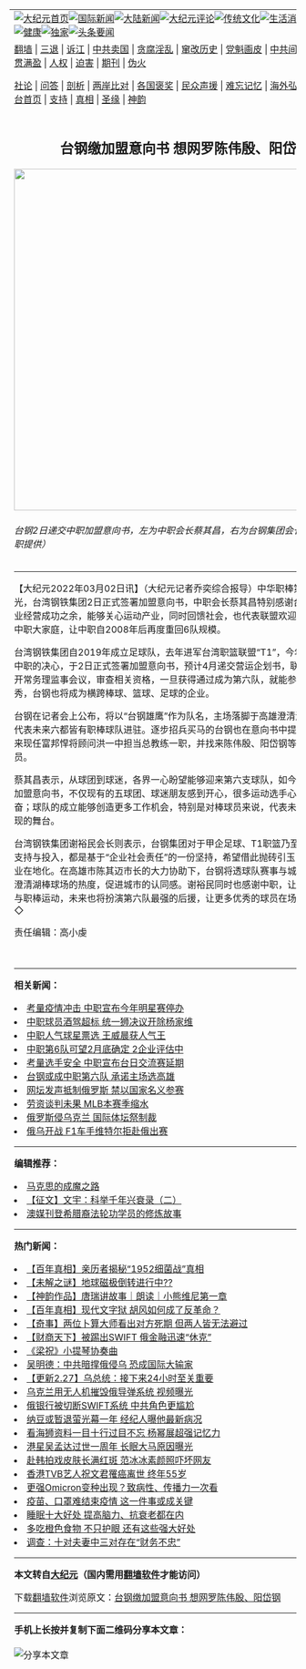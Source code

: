 <a name="1" id="1" target="_blank"></a><span id="1"></span>
<table align=center border="0"><tr><td colspan="2" VALIGN=TOP><a href="https://github.com/hxcaik307/djy/blob/master/gb/nf1351518.md#1"><img src="https://raw.githubusercontent.com/hxcaik307/www/master/t/djy/1.jpg" title="大纪元首页" alt="大纪元首页"></a><a href="https://github.com/hxcaik307/djy/blob/master/gb/n24hr.md#1"><img src="https://raw.githubusercontent.com/hxcaik307/www/master/t/djy/3.jpg" title="国际新闻" alt="国际新闻"></a><a href="https://github.com/hxcaik307/djy/blob/master/gb/nsc413.md#1"><img src="https://raw.githubusercontent.com/hxcaik307/www/master/t/djy/4.jpg" title="大陆新闻" alt="大陆新闻"></a><a href="https://github.com/hxcaik307/djy/blob/master/gb/news392.md#1"><img src="https://raw.githubusercontent.com/hxcaik307/www/master/t/djy/5.jpg" title="大纪元评论" alt="大纪元评论"></a><a href="https://github.com/hxcaik307/djy/blob/master/gb/news2007.md#1"><img src="https://raw.githubusercontent.com/hxcaik307/www/master/t/djy/6.jpg" title="传统文化" alt="传统文化"></a><a href="https://github.com/hxcaik307/djy/blob/master/gb/news2008.md#1"><img src="https://raw.githubusercontent.com/hxcaik307/www/master/t/djy/7.jpg" title="生活消费" alt="生活消费"></a><a href="https://github.com/hxcaik307/djy/blob/master/gb/ncyule.md#1"><img src="https://raw.githubusercontent.com/hxcaik307/www/master/t/djy/8.jpg" title="娱乐休闲" alt="娱乐休闲"></a><a href="https://github.com/hxcaik307/djy/blob/master/gb/nsc1002.md#1"><img src="https://raw.githubusercontent.com/hxcaik307/www/master/t/djy/9.jpg" title="健康" alt="健康"></a><a href="https://github.com/hxcaik307/djy/blob/master/gb/nf6092.md#1"><img src="https://raw.githubusercontent.com/hxcaik307/www/master/t/djy/10a.jpg" title="独家" alt="独家"></a><a href="https://github.com/hxcaik307/djy/blob/master/gb/nf4514.md#1"><img src="https://raw.githubusercontent.com/hxcaik307/www/master/t/djy/12a.jpg" title="头条要闻" alt="头条要闻"></a></td></tr>
<tr><td colspan="2" VALIGN=TOP><a target="_blank" href="https://github.com/hxcaik307/www/blob/master/README.md?zsrh#1">翻墙</a> | <a target="_blank" href="https://github.com/hxcaik307/djy/blob/master/gb/nf5657.md#1">三退</a> | <a target="_blank" href="https://github.com/hxcaik307/djy/blob/master/gb/nf6124.md#1">诉江</a> | <a target="_blank" href="https://github.com/hxcaik307/djy/blob/master/gb/nf1176117.md#1">中共卖国</a> | <a target="_blank" href="https://github.com/hxcaik307/djy/blob/master/gb/nf5773.md#1">贪腐淫乱</a> | <a target="_blank" href="https://github.com/hxcaik307/djy/blob/master/gb/nf1176115.md#1">窜改历史</a> | <a target="_blank" href="https://github.com/hxcaik307/djy/blob/master/gb/nf1176107.md#1">党魁画皮</a> | <a target="_blank" href="https://github.com/hxcaik307/djy/blob/master/gb/nf1320400.md#1">中共间谍</a> | <a target="_blank" href="https://github.com/hxcaik307/djy/blob/master/gb/nf1176114.md#1">破坏传统</a> | <a target="_blank" href="https://github.com/hxcaik307/ntdtv/blob/master/gb/prog447_1.md#1">恶贯满盈</a> | <a target="_blank" href="https://github.com/hxcaik307/djy/blob/master/gb/ncid278.md#1">人权</a> | <a target="_blank" href="https://github.com/hxcaik307/djy/blob/master/gb/nf1176111.md#1">迫害</a> | <a target="_blank" href="https://gitlab.com/szzdlab/mh-qikan/blob/master/README.md#1">期刊</a> | <a target="_blank" href="https://github.com/hxcaik307/djy/blob/master/gb/nf5562.md#1">伪火</a></p><p><a target="_blank" href="https://github.com/hxcaik307/djy/blob/master/gb/9p.md#1">社论</a> | <a target="_blank" href="https://github.com/hxcaik307/djy/blob/master/gb/nf4378.md#1">问答</a> | <a target="_blank" href="https://github.com/hxcaik307/djy/blob/master/gb/nf5792.md#1">剖析</a> | <a target="_blank" href="https://github.com/hxcaik307/djy/blob/master/gb/nf5735.md#1">两岸比对</a> | <a target="_blank" href="https://github.com/hxcaik307/djy/blob/master/gb/nf6119.md#1">各国褒奖</a> | <a target="_blank" href="https://github.com/hxcaik307/djy/blob/master/gb/nf6120.md#1">民众声援</a> | <a target="_blank" href="https://github.com/hxcaik307/djy/blob/master/gb/nf1188594.md#1">难忘记忆</a> | <a target="_blank" href="https://github.com/hxcaik307/djy/blob/master/gb/nf3180.md#1">海外弘传</a> | <a target="_blank" href="https://github.com/hxcaik307/djy/blob/master/gb/nf5410.md#1">万人上访</a> | <a target="_blank" href="https://github.com/hxcaik307/www/blob/master/README.md?zsrh#1">平台首页</a> | <a target="_blank" href="https://github.com/hxcaik307/djy/blob/master/gb/nf4386.md#1">支持</a> | <a target="_blank" href="https://github.com/hxcaik307/djy/blob/master/gb/nf4389.md#1">真相</a> | <a target="_blank" href="https://github.com/hxcaik307/djy/blob/master/gb/nf5790.md#1">圣缘</a> | <a target="_blank" href="https://github.com/hxcaik307/djy/blob/master/gb/nf4786.md#1">神韵</a></td></tr>
<tr><td VALIGN=TOP width="626"><h2 align=center>台钢缴加盟意向书 想网罗陈伟殷、阳岱钢</h2>
<img width="600" src="https://i.epochtimes.com/assets/uploads/2022/03/id13616544-543106-600x400.jpg" />
<h6>台钢2日递交中职加盟意向书，左为中职会长蔡其昌，右为台钢集团会长谢裕民。（中职提供）
</h6>
<hr>
<p>【大纪元2022年03月02日讯】（大纪元记者乔奕综合报导）中华职棒第六队露曙光，台湾钢铁集团2日正式签署加盟意向书，<ahref="https://github.com/hxcaik307/djy/blob/master/gb/tag/%E4%B8%AD%E8%81%8C.md#1">中职</a>会长蔡其昌特别感谢<ahref="https://github.com/hxcaik307/djy/blob/master/gb/tag/%E5%8F%B0%E9%92%A2.md#1">台钢</a>集团在企业经营成功之余，能够关心运动产业，同时回馈社会，也代表联盟欢迎台钢集团加入<ahref="https://github.com/hxcaik307/djy/blob/master/gb/tag/%E4%B8%AD%E8%81%8C.md#1">中职</a>大家庭，让中职自2008年后再度重回6队规模。</p>
<p>台湾钢铁集团自2019年成立足球队，去年进军台湾职篮联盟“T1”，今年则展现加入中职的决心，于2日正式签署加盟意向书，预计4月递交营运企划书，联盟将在5月召开常务理监事会议，审查相关资格，一旦获得通过成为第六队，就能参加7月季中选秀，<ahref="https://github.com/hxcaik307/djy/blob/master/gb/tag/%E5%8F%B0%E9%92%A2.md#1">台钢</a>也将成为横跨棒球、篮球、足球的企业。</p>
<p>台钢在记者会上公布，将以“台钢雄鹰”作为队名，主场落脚于高雄澄清湖棒球场，这代表未来六都皆有职棒球队进驻。逐步招兵买马的台钢也在意向书中提到，希望能请来现任富邦悍将顾问洪一中担当总教练一职，并找来陈伟殷、阳岱钢等台日知名球员。</p>
<p>蔡其昌表示，从球团到球迷，各界一心盼望能够迎来第六支球队，如今台钢集团签署加盟意向书，不仅现有的五球团、球迷朋友感到开心，很多运动选手心中更是无比振奋；球队的成立能够创造更多工作机会，特别是对棒球员来说，代表未来将有更多表现的舞台。</p>
<p>台湾钢铁集团谢裕民会长则表示，台钢集团对于甲企足球、T1职篮乃至职棒第六队的支持与投入，都是基于“企业社会责任”的一份坚持，希望借此抛砖引玉，带动运动产业在地化。在高雄市陈其迈市长的大力协助下，台钢将透球队赛事与城市结合，活络澄清湖棒球场的热度，促进城市的认同感。谢裕民同时也感谢中职，让集团有机会参与职棒运动，未来也将扮演第六队最强的后援，让更多优秀的球员在场上发光发热。◇</p>
<p>责任编辑：高小虔</p>
<p>&nbsp;</p>

<hr>


<strong>相关新闻：</strong>
<li><a href="https://github.com/hxcaik307/djy/blob/master/gb/21/7/22/n13107502.md#1">考量疫情冲击 中职宣布今年明星赛停办</a></li>
<li><a href="https://github.com/hxcaik307/djy/blob/master/gb/21/10/4/n13280911.md#1">中职球员酒驾超标 统一狮决议开除杨家维</a></li>
<li><a href="https://github.com/hxcaik307/djy/blob/master/gb/21/11/9/n13365165.md#1">中职人气球星票选 王威晨获人气王</a></li>
<li><a href="https://github.com/hxcaik307/djy/blob/master/gb/22/2/10/n13568483.md#1">中职第6队可望2月底确定 2企业评估中</a></li>
<li><a href="https://github.com/hxcaik307/djy/blob/master/gb/22/2/16/n13581533.md#1">考量选手安全 中职宣布台日交流赛延期</a></li>
<li><a href="https://github.com/hxcaik307/djy/blob/master/gb/22/2/25/n13605133.md#1">台钢或成中职第六队 承诺主场选高雄</a></li>
<li><a href="https://github.com/hxcaik307/djy/blob/master/gb/22/3/2/n13616537.md#1">网坛发声抵制俄罗斯 禁以国家名义参赛</a></li>
<li><a href="https://github.com/hxcaik307/djy/blob/master/gb/22/3/2/n13616564.md#1">劳资谈判未果 MLB本赛季缩水</a></li>
<li><a href="https://github.com/hxcaik307/djy/blob/master/gb/22/3/1/n13614043.md#1">俄罗斯侵乌克兰 国际体坛祭制裁</a></li>
<li><a href="https://github.com/hxcaik307/djy/blob/master/gb/22/2/25/n13604812.md#1">俄乌开战 F1车手维特尔拒赴俄出赛</a></li>
<hr>


<strong>编辑推荐：</strong>
<li><a href="https://github.com/upjkzu3674/djy/blob/master/gb/10/11/7/n3077476.md?dfh#1" target="_blank">马克思的成魔之路</a></li><li><a href="https://github.com/tsiac2612/djy/blob/master/gb/19/5/4/n11234376.md#1" target="_blank">【征文】文宇：科举千年兴衰录（二）</a></li><li><a href="https://github.com/tsiac2612/djy/blob/master/gb/19/11/6/n11637774.md#1" target="_blank">澳媒刊登希腊裔法轮功学员的修炼故事</a></li>
<hr>

<strong>热门新闻：</strong>
<li><a href="https://github.com/hxcaik307/djy/blob/master/gb/22/2/14/n13576716.md#1">【百年真相】亲历者揭秘“1952细菌战”真相</a></li>
<li><a href="https://github.com/hxcaik307/djy/blob/master/gb/22/2/25/n13605590.md#1">【未解之谜】地球磁极倒转进行中??</a></li>
<li><a href="https://github.com/hxcaik307/djy/blob/master/gb/22/2/28/n13610168.md#1">【神韵作品】唐瑞讲故事｜朗读｜小熊维尼第一章</a></li>
<li><a href="https://github.com/hxcaik307/djy/blob/master/gb/22/2/22/n13597113.md#1">【百年真相】现代文字狱 胡风如何成了反革命？</a></li>
<li><a href="https://github.com/hxcaik307/djy/blob/master/gb/22/2/17/n13582752.md#1">【奇事】两位卜算大师看出对方死期 但两人皆无法避过</a></li>
<li><a href="https://github.com/hxcaik307/djy/blob/master/gb/22/3/1/n13614217.md#1">【财商天下】被踢出SWIFT 俄金融迅速“休克”</a></li>
<li><a href="https://github.com/hxcaik307/djy/blob/master/gb/22/3/1/n13614863.md#1">《梁祝》小提琴协奏曲</a></li>
<li><a href="https://github.com/hxcaik307/djy/blob/master/gb/22/3/2/n13615200.md#1">吴明德：中共暗撑俄侵乌 恐成国际大输家</a></li>
<li><a href="https://github.com/hxcaik307/djy/blob/master/gb/22/2/26/n13607661.md#1">【更新2.27】乌总统：接下来24小时至关重要</a></li>
<li><a href="https://github.com/hxcaik307/djy/blob/master/gb/22/2/28/n13610320.md#1">乌克兰用无人机摧毁俄导弹系统 视频曝光</a></li>
<li><a href="https://github.com/hxcaik307/djy/blob/master/gb/22/2/27/n13609576.md#1">俄银行被切断SWIFT系统 中共角色更尴尬</a></li>
<li><a href="https://github.com/hxcaik307/djy/blob/master/gb/22/2/27/n13609572.md#1">纳豆或暂退萤光幕一年 经纪人曝他最新病况</a></li>
<li><a href="https://github.com/hxcaik307/djy/blob/master/gb/22/2/27/n13609465.md#1">看海狮资料一目十行过目不忘 杨幂展超强记忆力</a></li>
<li><a href="https://github.com/hxcaik307/djy/blob/master/gb/22/2/28/n13612216.md#1">港星吴孟达过世一周年 长眠大马原因曝光</a></li>
<li><a href="https://github.com/hxcaik307/djy/blob/master/gb/22/3/1/n13614888.md#1">赴韩拍戏皮肤长满红斑 范冰冰素颜照吓坏网友</a></li>
<li><a href="https://github.com/hxcaik307/djy/blob/master/gb/22/3/1/n13614510.md#1">香港TVB艺人祝文君罹癌离世 终年55岁</a></li>
<li><a href="https://github.com/hxcaik307/djy/blob/master/gb/22/2/28/n13612112.md#1">更强Omicron变种出现？致病性、传播力一次看</a></li>
<li><a href="https://github.com/hxcaik307/djy/blob/master/gb/22/2/23/n13599631.md#1">疫苗、口罩难结束疫情 这一件事或成关键</a></li>
<li><a href="https://github.com/hxcaik307/djy/blob/master/gb/22/2/26/n13607140.md#1">睡眠十大好处 提高脑力、抗衰老都在内</a></li>
<li><a href="https://github.com/hxcaik307/djy/blob/master/gb/22/2/27/n13608014.md#1">多吃橙色食物 不只护眼 还有这些强大好处</a></li>
<li><a href="https://github.com/hxcaik307/djy/blob/master/gb/22/2/27/n13607888.md#1">调查：十对夫妻中三对存在“财务不忠”</a></li>
<hr>

<strong>本文转自<a href="https://www.epochtimes.com">大纪元</a>（国内需用<a href="https://github.com/hxcaik307/www/blob/master/README.md#8">翻墙软件</a>才能访问）</strong><p>下载<a href="https://github.com/hxcaik307/www/blob/master/README.md#8">翻墙软件</a>浏览原文：<a href="https://www.epochtimes.com/gb/22/3/2/n13616542.htm">台钢缴加盟意向书 想网罗陈伟殷、阳岱钢</a></p><hr>

<strong>手机上长按并复制下面二维码分享本文章：</strong><br><br><img src="https://chart.apis.google.com/chart?cht=qr&chs=240x240&choe=UTF-8&chld=M|2&chl=https://github.com/hxcaik307/djy/blob/master/gb/22/3/2/n13616542.md%231" title="分享本文章"></td><td VALIGN=TOP><a href="https://github.com/hxcaik307/djy/blob/master/gb/16/1/21/n4622075.md?dfh#1" target="_blank"><img src="https://raw.githubusercontent.com/hxcaik307/djy/master/gb/300/wei-f1.jpg" title="中共的伪火骗局"  alt="中共的伪火骗局"></a><br><a href="https://github.com/hxcaik307/www/blob/master/README.md?dfh#9" target="_blank"><img src="https://raw.githubusercontent.com/hxcaik307/djy/master/gb/300/yong-h.jpg" title="永恒的见证"  alt="永恒的见证"></a><br><a href="https://github.com/hxcaik307/djy/blob/master/gb/13/9/29/n3974789.md?dfh#1" target="_blank"><img src="https://raw.githubusercontent.com/hxcaik307/djy/master/gb/300/shang-lnz.jpg" title="善良女子被中共投男牢"  alt="善良女子被中共投男牢"></a><br><a href="https://github.com/hxcaik307/djy/blob/master/gb/16/3/16/n4663449.md?dfh#1" target="_blank"><img src="https://raw.githubusercontent.com/hxcaik307/djy/master/gb/300/huo-z3.jpg" title="警卫目击活摘器官"  alt="警卫目击活摘器官"></a><br><a href="https://github.com/hxcaik307/djy/blob/master/gb/16/8/7/n8177641.md?dfh#1" target="_blank"><img src="https://raw.githubusercontent.com/hxcaik307/djy/master/gb/300/huo-z4.jpg" title="证人描述活摘恐怖"  alt="证人描述活摘恐怖"></a><br><a href="https://github.com/hxcaik307/djy/blob/master/gb/10/4/19/n2881569.md?dfh#1" target="_blank"><img src="https://raw.githubusercontent.com/hxcaik307/djy/master/gb/300/huo-z1.jpg" title="揭开活摘器官黑幕"  alt="揭开活摘器官黑幕"></a><br><a href="https://github.com/hxcaik307/djy/blob/master/gb/10/11/7/n3077476.md?dfh#1" target="_blank"><img src="https://raw.githubusercontent.com/hxcaik307/djy/master/gb/300/ma-ks.jpg" title="马克思的成魔之路"  alt="马克思的成魔之路"></a><br><a href="https://github.com/hxcaik307/djy/blob/master/gb/14/6/9/n4173977.md?dfh#1" target="_blank"><img src="https://raw.githubusercontent.com/hxcaik307/djy/master/gb/300/chang-zs.jpg" title="藏字石 蕴天机"  alt="藏字石 蕴天机"></a><br><a href="https://github.com/hxcaik307/djy/blob/master/gb/18/5/10/n10381511.md?dfh#1" target="_blank"><img src="https://raw.githubusercontent.com/hxcaik307/djy/master/gb/300/st1.jpg" title="关注三亿人三退"  alt="关注三亿人三退"></a><br><a href="https://github.com/hxcaik307/djy/blob/master/gb/18/3/21/n10237682.md?dfh#1" target="_blank"><img src="https://raw.githubusercontent.com/hxcaik307/djy/master/gb/300/jie-t.jpg" title="解体中共复兴中华"  alt="解体中共复兴中华"></a><br><a href="https://github.com/hxcaik307/djy/blob/master/gb/9/2/9/n2422991.md?dfh#1" target="_blank"><img src="https://raw.githubusercontent.com/hxcaik307/djy/master/gb/300/gao-zs.jpg" title="中共迫害良心律师"  alt="中共迫害良心律师"></a><br><a href="https://github.com/hxcaik307/djy/blob/master/gb/18/12/9/n10900044.md?dfh#1" target="_blank"><img src="https://raw.githubusercontent.com/hxcaik307/djy/master/gb/300/sj1.jpg" title="三百多万人举报江泽民"  alt="三百多万人举报江泽民"></a><br><a href="https://github.com/hxcaik307/djy/blob/master/gb/18/8/28/n10672014.md?dfh#1" target="_blank"><img src="https://raw.githubusercontent.com/hxcaik307/djy/master/gb/300/sj2.jpg" title="这些官员为何起诉江泽民"  alt="这些官员为何起诉江泽民"></a><br><a href="https://github.com/hxcaik307/djy/blob/master/gb/8/12/18/n2367165.md?dfh#1" target="_blank"><img src="https://raw.githubusercontent.com/hxcaik307/djy/master/gb/300/liangan.jpg" title="海峡两岸的强烈对比"  alt="海峡两岸的强烈对比"></a><br><a href="https://github.com/hxcaik307/djy/blob/master/gb/15/12/10/n4593139.md?dfh#1" target="_blank"><img src="https://raw.githubusercontent.com/hxcaik307/djy/master/gb/300/jia-ndzl.jpg" title="加拿大总理的贺信"  alt="加拿大总理的贺信"></a><br><a href="https://github.com/hxcaik307/djy/blob/master/gb/11/6/17/n3289382.md?dfh#1" target="_blank"><img src="https://raw.githubusercontent.com/hxcaik307/djy/master/gb/300/xiao-wd.jpg" title="探寻真相兼听则明"  alt="探寻真相兼听则明"></a><br><a href="https://github.com/hxcaik307/djy/blob/master/gb/18/10/27/n10812623.md?dfh#1" target="_blank"><img src="https://raw.githubusercontent.com/hxcaik307/djy/master/gb/300/yindu.jpg" title="印度媒体报道东方"  alt="印度媒体报道东方"></a><br><a href="https://github.com/hxcaik307/djy/blob/master/gb/18/6/9/n10469652.md?dfh#1" target="_blank"><img src="https://raw.githubusercontent.com/hxcaik307/djy/master/gb/300/xie-j.jpg" title="不一样的海外校园"  alt="不一样的海外校园"></a><br><a href="https://github.com/hxcaik307/djy/blob/master/gb/7/4/5/n1669415.md?dfh#1" target="_blank"><img src="https://raw.githubusercontent.com/hxcaik307/djy/master/gb/300/li-up.jpg" title="从大师到徒弟的传奇"  alt="从大师到徒弟的传奇"></a><br><a href="https://github.com/hxcaik307/djy/blob/master/gb/17/5/26/n9191512.md?dfh#1" target="_blank"><img src="https://raw.githubusercontent.com/hxcaik307/djy/master/gb/300/zfl2.jpg" title="亿万人与东方一本奇书"  alt="亿万人与东方一本奇书"></a><br><a href="https://github.com/hxcaik307/djy/blob/master/gb/13/11/27/n4020290.md?dfh#1" target="_blank"><img src="https://raw.githubusercontent.com/hxcaik307/djy/master/gb/300/zhen-h.jpg" title="大陆见不到的震撼场面"  alt="大陆见不到的震撼场面"></a><br><a href="https://github.com/hxcaik307/djy/blob/master/gb/15/7/17/n4482910.md?dfh#1" target="_blank"><img src="https://raw.githubusercontent.com/hxcaik307/djy/master/gb/300/dalu-sk.jpg" title="人心向善 大陆当初盛况"  alt="人心向善 大陆当初盛况"></a><br><a href="https://github.com/hxcaik307/djy/blob/master/gb/19/1/5/n10955468.md?dfh#1" target="_blank"><img src="https://raw.githubusercontent.com/hxcaik307/djy/master/gb/300/zfl1.jpg" title="追寻真理 这书讲什么"  alt="追寻真理 这书讲什么"></a><br><a href="https://github.com/hxcaik307/www/blob/master/README.md?dfh#1" target="_blank"><img src="https://raw.githubusercontent.com/hxcaik307/djy/master/gb/300/fq1.jpg" title="下载免费翻墙软件"  alt="下载免费翻墙软件"></a><br></td></tr></table>
